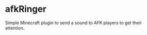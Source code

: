 afkRinger
=========

Simple Minecraft plugin to send a sound to AFK players to get their attention.
